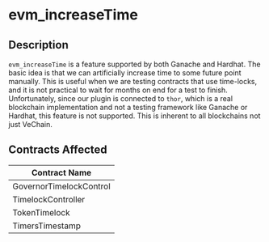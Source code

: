 # evm\_increaseTime

## Description

`evm_increaseTime` is a feature supported by both Ganache and Hardhat. The basic idea is that we can artificially increase time to some future point manually. This is useful when we are testing contracts that use time-locks, and it is not practical to wait for months on end for a test to finish. Unfortunately, since our plugin is connected to `thor`, which is a real blockchain implementation and not a testing framework like Ganache or Hardhat, this feature is not supported. This is inherent to all blockchains not just VeChain.

## Contracts Affected

| Contract Name           |
| ----------------------- |
| GovernorTimelockControl |
| TimelockController      |
| TokenTimelock           |
| TimersTimestamp         |
